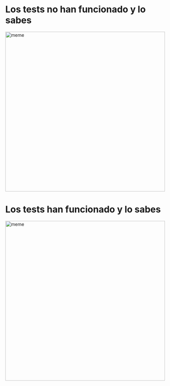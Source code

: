 <h1>Los tests no han funcionado y lo sabes</h1> <img src="https://i.redd.it/t6ixit2sgiea1.jpg" alt="meme" width="500" height="500"></img><h1>Los tests han funcionado y lo sabes</h1> <img src="https://i.redd.it/aj4goyxzohea1.jpg" alt="meme" width="500" height="500"></img>